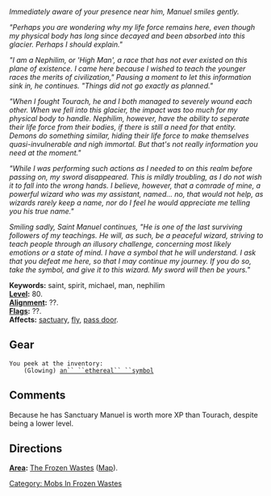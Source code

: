*Immediately aware of your presence near him, Manuel smiles gently.*

*"Perhaps you are wondering why my life force remains here, even though
my physical body has long since decayed and been absorbed into this
glacier. Perhaps I should explain."*

*"I am a Nephilim, or 'High Man', a race that has not ever existed on
this plane of existence. I came here because I wished to teach the
younger races the merits of civilization," Pausing a moment to let this
information sink in, he continues. "Things did not go exactly as
planned."*

*"When I fought Tourach, he and I both managed to severely wound each
other. When we fell into this glacier, the impact was too much for my
physical body to handle. Nephilim, however, have the ability to seperate
their life force from their bodies, if there is still a need for that
entity. Demons do something similar, hiding their life force to make
themselves quasi-invulnerable and nigh immortal. But that's not really
information you need at the moment."*

*"While I was performing such actions as I needed to on this realm
before passing on, my sword disappeared. This is mildly troubling, as I
do not wish it to fall into the wrong hands. I believe, however, that a
comrade of mine, a powerful wizard who was my assistant, named... no,
that would not help, as wizards rarely keep a name, nor do I feel he
would appreciate me telling you his true name."*

*Smiling sadly, Saint Manuel continues, "He is one of the last surviving
followers of my teachings. He will, as such, be a peaceful wizard,
striving to teach people through an illusory challenge, concerning most
likely emotions or a state of mind. I have a symbol that he will
understand. I ask that you defeat me here, so that I may continue my
journey. If you do so, take the symbol, and give it to this wizard. My
sword will then be yours."*

**Keywords:** saint, spirit, michael, man, nephilim  
**[Level](Level "wikilink"):** 80.  
**[Alignment](Alignment "wikilink"):** ??.  
**[Flags](:Category:_Mob_Types "wikilink"):** ??.  
**Affects:** [sactuary](Sanctuary "wikilink"), [fly](Fly "wikilink"),
[pass door](Translucent_Flag "wikilink").  

## Gear

`You peek at the inventory:`  
`    (Glowing) `[`an`` ``ethereal`` ``symbol`](Ethereal_Symbol "wikilink")

## Comments

Because he has Sanctuary Manuel is worth more XP than Tourach, despite
being a lower level.

## Directions

**[Area](:Category:_Areas "wikilink"):** [The Frozen
Wastes](:Category:_Frozen_Wastes "wikilink")
([Map](Frozen_Wastes_Map "wikilink")).  

[Category: Mobs In Frozen
Wastes](Category:_Mobs_In_Frozen_Wastes "wikilink")
